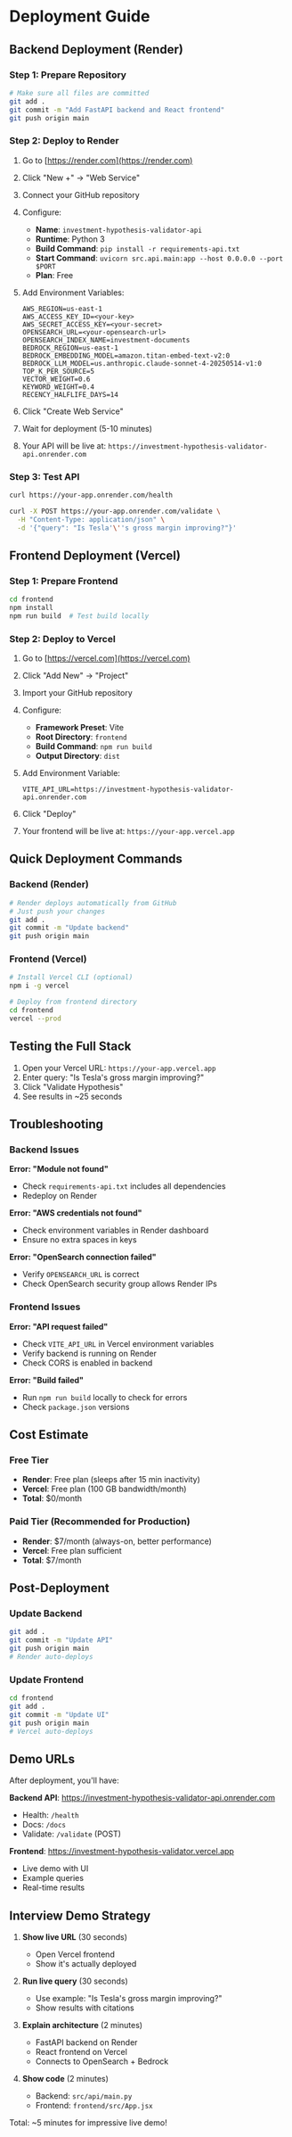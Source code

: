 # Deployment Guide

## Backend Deployment (Render)

### Step 1: Prepare Repository
```bash
# Make sure all files are committed
git add .
git commit -m "Add FastAPI backend and React frontend"
git push origin main
```

### Step 2: Deploy to Render

1. Go to [https://render.com](https://render.com)
2. Click "New +" → "Web Service"
3. Connect your GitHub repository
4. Configure:
   - **Name**: `investment-hypothesis-validator-api`
   - **Runtime**: Python 3
   - **Build Command**: `pip install -r requirements-api.txt`
   - **Start Command**: `uvicorn src.api.main:app --host 0.0.0.0 --port $PORT`
   - **Plan**: Free

5. Add Environment Variables:
   ```
   AWS_REGION=us-east-1
   AWS_ACCESS_KEY_ID=<your-key>
   AWS_SECRET_ACCESS_KEY=<your-secret>
   OPENSEARCH_URL=<your-opensearch-url>
   OPENSEARCH_INDEX_NAME=investment-documents
   BEDROCK_REGION=us-east-1
   BEDROCK_EMBEDDING_MODEL=amazon.titan-embed-text-v2:0
   BEDROCK_LLM_MODEL=us.anthropic.claude-sonnet-4-20250514-v1:0
   TOP_K_PER_SOURCE=5
   VECTOR_WEIGHT=0.6
   KEYWORD_WEIGHT=0.4
   RECENCY_HALFLIFE_DAYS=14
   ```

6. Click "Create Web Service"

7. Wait for deployment (5-10 minutes)

8. Your API will be live at: `https://investment-hypothesis-validator-api.onrender.com`

### Step 3: Test API
```bash
curl https://your-app.onrender.com/health

curl -X POST https://your-app.onrender.com/validate \
  -H "Content-Type: application/json" \
  -d '{"query": "Is Tesla'\''s gross margin improving?"}'
```

## Frontend Deployment (Vercel)

### Step 1: Prepare Frontend
```bash
cd frontend
npm install
npm run build  # Test build locally
```

### Step 2: Deploy to Vercel

1. Go to [https://vercel.com](https://vercel.com)
2. Click "Add New" → "Project"
3. Import your GitHub repository
4. Configure:
   - **Framework Preset**: Vite
   - **Root Directory**: `frontend`
   - **Build Command**: `npm run build`
   - **Output Directory**: `dist`

5. Add Environment Variable:
   ```
   VITE_API_URL=https://investment-hypothesis-validator-api.onrender.com
   ```

6. Click "Deploy"

7. Your frontend will be live at: `https://your-app.vercel.app`

## Quick Deployment Commands

### Backend (Render)
```bash
# Render deploys automatically from GitHub
# Just push your changes
git add .
git commit -m "Update backend"
git push origin main
```

### Frontend (Vercel)
```bash
# Install Vercel CLI (optional)
npm i -g vercel

# Deploy from frontend directory
cd frontend
vercel --prod
```

## Testing the Full Stack

1. Open your Vercel URL: `https://your-app.vercel.app`
2. Enter query: "Is Tesla's gross margin improving?"
3. Click "Validate Hypothesis"
4. See results in ~25 seconds

## Troubleshooting

### Backend Issues

**Error: "Module not found"**
- Check `requirements-api.txt` includes all dependencies
- Redeploy on Render

**Error: "AWS credentials not found"**
- Check environment variables in Render dashboard
- Ensure no extra spaces in keys

**Error: "OpenSearch connection failed"**
- Verify `OPENSEARCH_URL` is correct
- Check OpenSearch security group allows Render IPs

### Frontend Issues

**Error: "API request failed"**
- Check `VITE_API_URL` in Vercel environment variables
- Verify backend is running on Render
- Check CORS is enabled in backend

**Error: "Build failed"**
- Run `npm run build` locally to check for errors
- Check `package.json` versions

## Cost Estimate

### Free Tier
- **Render**: Free plan (sleeps after 15 min inactivity)
- **Vercel**: Free plan (100 GB bandwidth/month)
- **Total**: $0/month

### Paid Tier (Recommended for Production)
- **Render**: $7/month (always-on, better performance)
- **Vercel**: Free plan sufficient
- **Total**: $7/month

## Post-Deployment

### Update Backend
```bash
git add .
git commit -m "Update API"
git push origin main
# Render auto-deploys
```

### Update Frontend
```bash
cd frontend
git add .
git commit -m "Update UI"
git push origin main
# Vercel auto-deploys
```

## Demo URLs

After deployment, you'll have:

**Backend API**: https://investment-hypothesis-validator-api.onrender.com
- Health: `/health`
- Docs: `/docs`
- Validate: `/validate` (POST)

**Frontend**: https://investment-hypothesis-validator.vercel.app
- Live demo with UI
- Example queries
- Real-time results

## Interview Demo Strategy

1. **Show live URL** (30 seconds)
   - Open Vercel frontend
   - Show it's actually deployed

2. **Run live query** (30 seconds)
   - Use example: "Is Tesla's gross margin improving?"
   - Show results with citations

3. **Explain architecture** (2 minutes)
   - FastAPI backend on Render
   - React frontend on Vercel
   - Connects to OpenSearch + Bedrock

4. **Show code** (2 minutes)
   - Backend: `src/api/main.py`
   - Frontend: `frontend/src/App.jsx`

Total: ~5 minutes for impressive live demo!
